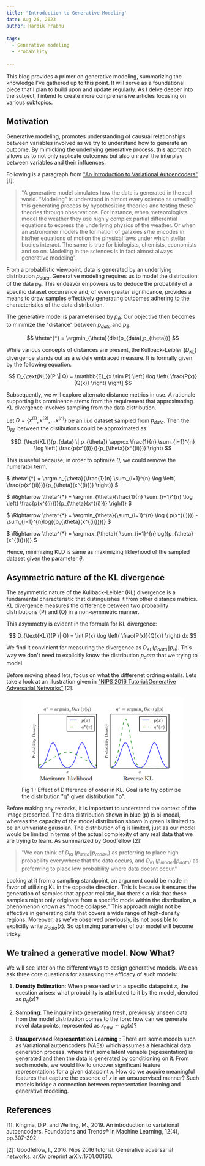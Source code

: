 ```yaml
---
title: 'Introduction to Generative Modeling'
date: Aug 26, 2023
author: Hardik Prabhu

tags:
  - Generative modeling
  - Probability
  
---
```



This blog provides a primer on generative modeling, summarizing the knowledge I've gathered up to this point. It will serve as a foundational piece that I plan to build upon and update regularly. As I delve deeper into the subject, I intend to create more comprehensive articles focusing on various subtopics.

## Motivation 

Generative modeling, promotes understanding of causual relationships between variables involved as we try to understand how to generate an outcome. By mimicking the underlying generative process, this approach allows us to not only replicate outcomes but also unravel the interplay between variables and their influences. 

Following is a paragraph from ["An Introduction to Variational Autoencoders"](https://arxiv.org/pdf/1906.02691.pdf) [1].

 >"A generative model simulates how the data is generated in the real world. “Modeling” is understood in almost every science as unveiling this generating process by hypothesizing theories and testing these theories through observations. For instance, when meteorologists model the weather they use highly complex partial differential equations to express the underlying physics of the weather. Or when an astronomer models the formation of galaxies s/he encodes in his/her equations of motion the physical laws under which stellar bodies interact. The same is true for biologists, chemists, economists and so on. Modeling in the sciences is in fact almost always generative modeling".                 

From a probablistic viewpoint, data is generated by an underlying distribution $p_{data}$. Generative modeling requires us to model the distribution of the data $p_{\theta}$. This endeavor empowers us to deduce the probability of a specific dataset occurrence and, of even greater significance, provides a means to draw samples effectively generating outcomes adhering to the characteristics of the data distribution.

The generative model is parameterised by $p_{\theta}$. Our objective then becomes to minimize the "distance" between $p_{data}$ and $p_{\theta}$.

$$ \theta^{*} = \argmin_{\theta}{dist(p_{data},p_{theta})} $$


While various concepts of distances are present, the Kullback-Leibler ($D_{KL}$) divergence stands out as a widely embraced measure. It is formally given by the following equation.

$$ D_{\text{KL}}(P \| Q) = \mathbb{E}_{x \sim P} \left[ \log \left( \frac{P(x)}{Q(x)} \right) \right] $$

 Subsequently, we will explore alternate distance metrics in use. A rationale supporting its prominence stems from the requirement that approximating KL divergence involves sampling from the data distribution. 
 
 Let $D = \lbrace x^{(1)},x^{(2)},...x^{(n)} \rbrace$ be an  i.i.d dataset sampled from $p_{data}$. Then the $D_{KL}$ between the distibutions could be approximated as:

 $$D_{\text{KL}}(p_{data} \| p_{\theta}) \approx \frac{1}{n} \sum_{i=1}^{n}  \log \left( \frac{p(x^{(i)})}{p_{\theta}(x^{(i)})} \right) $$

This is useful because, in order to optimize $\theta$, we could remove the numerator term.

$ \theta^{*} = \argmin_{\theta}{\frac{1}{n} \sum_{i=1}^{n}  \log \left( \frac{p(x^{(i)})}{p_{\theta}(x^{(i)})} \right)} $

$ \Rightarrow \theta^{*} = \argmin_{\theta}{\frac{1}{n} \sum_{i=1}^{n}  \log \left( \frac{p(x^{(i)})}{p_{\theta}(x^{(i)})} \right)} $


$ \Rightarrow \theta^{*} = \argmin_{\theta}{\sum_{i=1}^{n}  \log ( p(x^{(i)})) - 
 \sum_{i=1}^{n}log({p_{\theta}(x^{(i)})})} $

$ \Rightarrow \theta^{*} = \argmax_{\theta}{ 
 \sum_{i=1}^{n}log({p_{\theta}(x^{(i)})})} $ 

 Hence, minimizing KLD is same as maximizing likleyhood of the sampled dataset given the parameter $\theta$.

 ## Asymmetric nature of the KL divergence 

The asymmetric nature of the Kullback-Leibler (KL) divergence is a fundamental characteristic that distinguishes it from other distance metrics. KL divergence measures the difference between two probability distributions \(P\) and \(Q\) in a non-symmetric manner.

This asymmetry is evident in the formula for KL divergence:

$$ D_{\text{KL}}(P \| Q) = \int P(x) \log \left( \frac{P(x)}{Q(x)} \right) dx $$


We find it convinient for measuring the divergence as $D_{\text{KL}}(p_{data} \| p_{\theta})$. This way we don't need to explicitly know the distribution $p_data$ that we trying to model. 


Before moving ahead lets, focus on what the differenet ordring entails. Lets take a look at an illustration given in ["NIPS 2016 Tutorial:Generative Adversarial Networks"]("https://arxiv.org/pdf/1701.00160.pdf") [2].

<figure>
	<img src="/images/blogs_img/gen_intro/image.png">
	<figcaption> Fig 1 : Effect of Difference of order in KL. Goal is to try optimize the distribution "q" given distribution "p". </figcaption>
</figure>


Before making any remarks, it is important to understand the context of the image presented. The data distribution shown in blue (p) is bi-modal, whereas the capacity of the model distribution shown in green is limited to be an univariate gaussian. The distribution of q is limited, just as our model would be limited in terms of the actual complexity of any real data that we are trying to learn. As summarized  by Goodfellow [2]:

>"We can think of $D_{KL}(p_{data} \| p_{model})$ as preferring to place high probability everywhere that the data occurs, and $D_{KL}(p_{model} \| p_{data})$ as preferrring to place low probability where data doesnt occur."

Looking at it from a sampling standpoint, an argument could be made in favor of utilizing KL in the opposite direction. This is because it ensures the generation of samples that appear realistic, but there's a risk that these samples might only originate from a specific mode within the distribution, a phenomenon known as "mode collapse." This approach might not be effective in generating data that covers a wide range of high-density regions. Moreover, as we've observed previously, its not possible to explicitly write $p_{data}(x)$. So optimzing parameter of our model will become tricky. 


## We trained a generative model. Now What?

  We will see later on the different ways to design generative models. We can ask three core questions for assessing the efficacy of such models:

1. $\textbf{Density Estimation}$: When presented with a specific datapoint $x$, the question arises: what probability is attributed to it by the model, denoted as $p_{\theta}(x)$?

2. $\textbf{Sampling}$: The inquiry into generating fresh, previously unseen data from the model distribution comes to the fore: how can we generate novel data points, represented as $x_{\text{new}} \sim p_{\theta}(x)$?

3. $\textbf{Unsupervised Representation Learning}$ : There are some models such as Variational autoencoders (VAEs) which assumes a hierachical data generation process, where first some latent variable (repesentation) is generated and then the data is generated by conditioning  on it.  From such models, we would like to uncover significant feature representations for a given datapoint $x$. How do we acquire meaningful features that capture the essence of $x$ in an unsupervised manner? Such models bridge a connection between representation learning and generative modeling.





## References

[1]: Kingma, D.P. and Welling, M., 2019. An introduction to variational autoencoders. Foundations and Trends® in Machine Learning, 12(4), pp.307-392.

[2]: Goodfellow, I., 2016. Nips 2016 tutorial: Generative adversarial networks. arXiv preprint arXiv:1701.00160.




